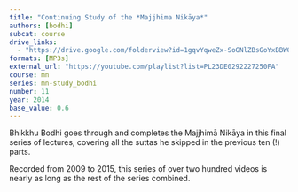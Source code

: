 ```yaml
---
title: "Continuing Study of the *Majjhima Nikāya*"
authors: [bodhi]
subcat: course
drive_links:
  - "https://drive.google.com/folderview?id=1gqvYqweZx-SoGNlZBsGoYxBBWOO3gG-n"
formats: [MP3s]
external_url: "https://youtube.com/playlist?list=PL23DE0292227250FA"
course: mn
series: mn-study_bodhi
number: 11
year: 2014
base_value: 0.6
---
```


Bhikkhu Bodhi goes through and completes the Majjhimā Nikāya in this final series of lectures, covering all the suttas he skipped in the previous ten (!) parts.

Recorded from 2009 to 2015, this series of over two hundred videos is nearly as long as the rest of the series combined.

